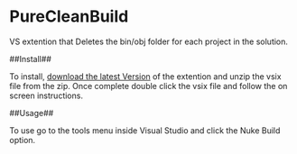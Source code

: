 # PureCleanBuild
VS extention that Deletes the bin/obj folder for each project in the solution.

##Install##

To install, [download the latest Version](https://github.com/nicholas-james-king/PureCleanBuild/tree/master/Versions/v1.0/PureCleanBuildv1.0.zip) of the extention and unzip the vsix file from the zip. Once complete double click the vsix file and follow the on screen instructions.

##Usage##

To use go to the tools menu inside Visual Studio and click the Nuke Build option.